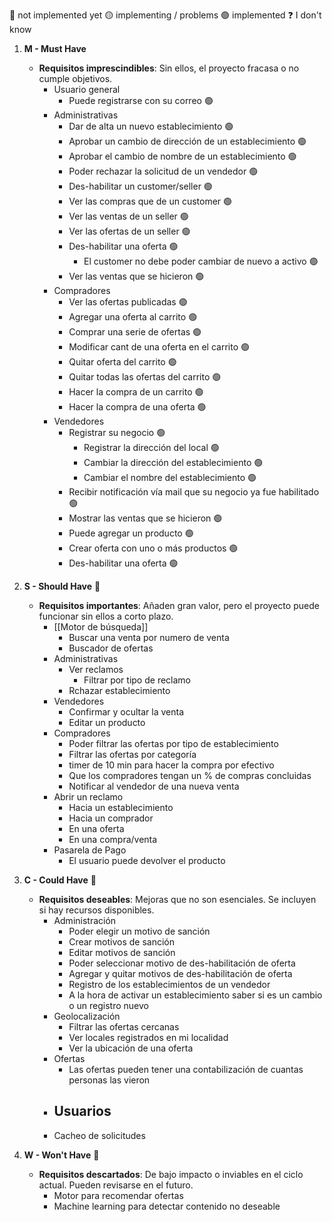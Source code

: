 🔴 not implemented yet
🟡 implementing / problems
🟢 implemented
❓ I don't know
1. **M - Must Have** 
    
    - **Requisitos imprescindibles**: Sin ellos, el proyecto fracasa o no cumple objetivos. 
	    - Usuario general
		    - Puede registrarse con su correo 🟢
	    - Administrativas
			- Dar de alta un nuevo establecimiento 🟢
			- Aprobar un cambio de dirección de un establecimiento 🟢 
			- Aprobar el cambio de nombre de un establecimiento 🟢
			- Poder rechazar la solicitud de un vendedor 🟢 
			- Des-habilitar un customer/seller 🟢
			- Ver las compras que de un customer 🟢 
			- Ver las ventas de un seller 🟢
			- Ver las ofertas de un seller 🟢
			- Des-habilitar una oferta 🟢
				- El customer no debe poder cambiar de nuevo a activo 🟢
			- Ver las ventas que se hicieron  🟢
		- Compradores 
			- Ver las ofertas publicadas 🟢
			- Agregar una oferta al carrito 🟢
			- Comprar una serie de ofertas 🟢
			- Modificar cant de una oferta en el carrito 🟢
			- Quitar oferta del carrito 🟢
			- Quitar todas las ofertas del carrito 🟢
			- Hacer la compra de un carrito  🟢
			- Hacer la compra de una oferta 🟢
		- Vendedores
			- Registrar su negocio 🟢
				- Registrar la dirección del local 🟢
				- Cambiar la dirección del establecimiento 🟢 
				- Cambiar el nombre del establecimiento 🟢
			- Recibir notificación vía mail que su negocio ya fue habilitado 🟢 
			- Mostrar las ventas que se hicieron  🟢
			- Puede agregar un producto 🟢
			- Crear oferta con uno o más productos 🟢
			- Des-habilitar una oferta 🟢
2. **S - Should Have** 🔴
    
    - **Requisitos importantes**: Añaden gran valor, pero el proyecto puede funcionar sin ellos a corto plazo.
	    - [[Motor de búsqueda]] 
			- Buscar una venta por numero de venta 
			- Buscador de ofertas
	    - Administrativas 
		    - Ver reclamos
			    - Filtrar por tipo de reclamo
			- Rchazar establecimiento
		- Vendedores
			- Confirmar y ocultar la venta 
			- Editar un producto
		- Compradores
			- Poder filtrar las ofertas por tipo de establecimiento 
			- Filtrar las ofertas por categoría 
			- timer de 10 min para hacer la compra por efectivo
			- Que los compradores tengan un % de compras concluidas
			- Notificar al vendedor de una nueva venta 
		- Abrir un reclamo 
			- Hacia un establecimiento 
			- Hacia un comprador 
			- En una oferta
			- En una compra/venta
		- Pasarela de Pago 
			- El usuario puede devolver el producto
		
3. **C - Could Have**  🔴
    
    - **Requisitos deseables**: Mejoras que no son esenciales. Se incluyen si hay recursos disponibles.  
	    - Administración 
		    - Poder elegir un motivo de sanción 
			- Crear motivos de sanción 
			- Editar motivos de sanción
			- Poder seleccionar motivo de des-habilitación de oferta
			- Agregar y quitar motivos  de des-habilitación de oferta
			- Registro de los establecimientos de un vendedor
			- A la hora de activar un establecimiento saber si es un cambio o un registro nuevo
	    - Geolocalización
		    - Filtrar las ofertas cercanas
		    - Ver locales registrados en mi localidad
		    - Ver la ubicación de una oferta
		- Ofertas
			- Las ofertas pueden tener una contabilización de cuantas personas las vieron
		- Usuarios
			- 
	    - Cacheo de solicitudes
4. **W - Won't Have** 🔴
    
    - **Requisitos descartados**: De bajo impacto o inviables en el ciclo actual. Pueden revisarse en el futuro.  
	    - Motor para recomendar ofertas
	    - Machine learning para detectar contenido no deseable
    